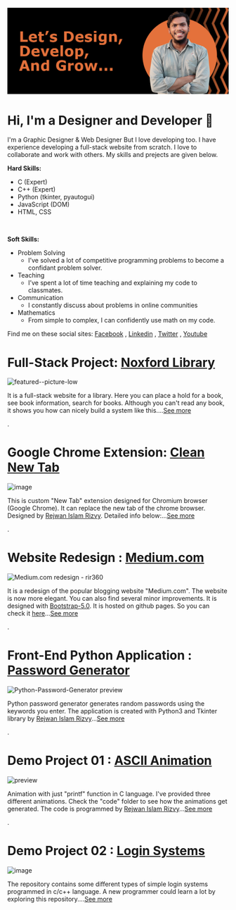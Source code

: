 ![Dark profile cover featuring Rejwan Islam Rizvy](profile02-cover-dark.jpg)
# Hi, I'm a Designer and Developer 👋
I'm a Graphic Designer & Web Designer But I love developing too. I have experience developing a full-stack website from scratch. I love to collaborate and work with others. My skills and prejects are given below.

**Hard Skills:**
* C (Expert)
* C++ (Expert)
* Python (tkinter, pyautogui)
* JavaScript (DOM)
* HTML, CSS

<br/>


**Soft Skills:**
* Problem Solving
  * I’ve solved a lot of competitive programming problems to become a confidant problem solver.
* Teaching
  * I’ve spent a lot of time teaching and explaining my code to classmates.
* Communication
  * I constantly discuss about problems in online communities
* Mathematics
  * From simple to complex, I can confidently use math on my code.



Find me on these social sites:
[Facebook](https://www.facebook.com/RIR360/)
, [Linkedin](https://www.linkedin.com/in/linked-rir360/)
, [Twitter](https://twitter.com/_RIR360)
, [Youtube](https://www.youtube.com/rejwanislamrir)


# Full-Stack Project: [Noxford Library](https://github.com/RIR360/Noxford-Library)
![featured--picture-low](https://user-images.githubusercontent.com/50569315/135026949-7fedee51-0827-4fe4-a764-8b974dd9a9fd.jpg)

It is a full-stack website for a library. Here you can place a hold for a book, see book information, search for books. Although you can't read any book, it shows you how can nicely build a system like this....[See more](https://github.com/RIR360/Noxford-Library)

.

# Google Chrome Extension: [Clean New Tab](https://github.com/RIR360/Clean-New-Tab)
![image](https://user-images.githubusercontent.com/50569315/131299857-65590074-01d5-4314-9634-6ae5bf842037.png)

This is custom "New Tab" extension designed for Chromium browser (Google Chrome). It can replace the new tab of the chrome browser. Designed by [Rejwan Islam Rizvy](https://www.linkedin.com/in/linked-rir360). Detailed info below:...[See more](https://github.com/RIR360/Clean-New-Tab)

.

# Website Redesign : [Medium.com](https://github.com/RIR360/Medium.com-redesign)
![Medium.com redesign - rir360](https://user-images.githubusercontent.com/50569315/126121747-74cef978-07da-48e1-81bb-ad9608604899.png)

It is a redesign of the popular blogging website "Medium.com". The website is now more elegant. You can also find several minor improvements. It is designed with [Bootstrap-5.0](https://getbootstrap.com/). It is hosted on github pages. So you can check it [here](https://rir360.github.io/Medium.com-redesign/)...[See more](https://github.com/RIR360/Medium.com-redesign)

.

# Front-End Python Application : [Password Generator](https://github.com/RIR360/Python-Password-Generator)
![Python-Password-Generator preview](https://user-images.githubusercontent.com/50569315/98355717-c040af00-204c-11eb-9424-e8298cf725d1.gif)

Python password generator generates random passwords using the keywords you enter. The application is created with Python3 and Tkinter library by [Rejwan Islam Rizvy](https://www.linkedin.com/in/linked-rir360)...[See more](https://github.com/RIR360/Python-Password-Generator)

.

# Demo Project 01 : [ASCII Animation](https://github.com/RIR360/ASCII-Animation)
![preview](https://user-images.githubusercontent.com/50569315/110948897-1cee0680-836c-11eb-9c33-f8bce0949a95.gif)

Animation with just "printf" function in C language. I've provided three different animations. Check the "code" folder to see how the animations get generated. The code is programmed by [Rejwan Islam Rizvy](https://www.linkedin.com/in/linked-rir360)...[See more](https://github.com/RIR360/ASCII-Animation)

.

# Demo Project 02 : [Login Systems](https://github.com/RIR360/Login-Systems)
![image](https://user-images.githubusercontent.com/50569315/121163238-6fa66400-c870-11eb-87f1-a64879e26004.png)

The repository contains some different types of simple login systems programmed in c/c++ language. A new programmer could learn a lot by exploring this repository....[See more](https://github.com/RIR360/Login-Systems)
